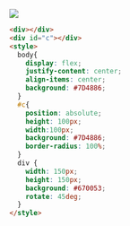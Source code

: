 ![](https://firebasestorage.googleapis.com/v0/b/cssbattleapp.appspot.com/o/user%2Fummd3POvEDfFyeFvVdOMG3OOrwE2%2Ftargets%2Ftarget_xhXT2sV.png?alt=media)

```HTML
<div></div>
<div id="c"></div>
<style>
  body{
    display: flex;
    justify-content: center;
    align-items: center;
    background: #7D4886;
  }
  #c{
    position: absolute;
    height: 100px;
    width:100px;
    background: #7D4886;
    border-radius: 100%;
  }
  div {
    width: 150px;
    height: 150px;
    background: #670053;
    rotate: 45deg;
  }
</style>
```
